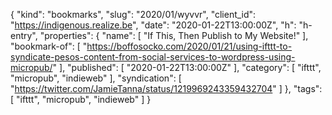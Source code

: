 {
  "kind": "bookmarks",
  "slug": "2020/01/wyvvr",
  "client_id": "https://indigenous.realize.be",
  "date": "2020-01-22T13:00:00Z",
  "h": "h-entry",
  "properties": {
    "name": [
      "If This, Then Publish to My Website!"
    ],
    "bookmark-of": [
      "https://boffosocko.com/2020/01/21/using-ifttt-to-syndicate-pesos-content-from-social-services-to-wordpress-using-micropub/"
    ],
    "published": [
      "2020-01-22T13:00:00Z"
    ],
    "category": [
      "ifttt",
      "micropub",
      "indieweb"
    ],
    "syndication": [
      "https://twitter.com/JamieTanna/status/1219969243359432704"
    ]
  },
  "tags": [
    "ifttt",
    "micropub",
    "indieweb"
  ]
}
